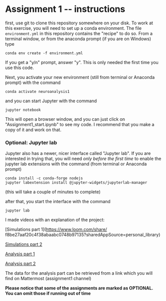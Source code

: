# Assignment 1 -- instructions


first, use git to clone this repository somewhere on your disk.
To work at this exercise, you will need to set up a conda environment. 
The file `environment.yml` in this repository contains the "recipe" to do so. 
From a terminal window, or from the anaconda prompt (if you are on Windows) type 

```
conda env create -f environment.yml
```

If you get a "y/n" prompt, answer "y".
This is only needed the first time you use this code. 

Next, you activate your new environment (still from terminal or Anaconda prompt) with the command 

```
conda activate neuroanalysis1
```

and you can start Jupyter with the command 

```
jupyter notebook
```


This will open a browser window, and you can just click on "Assignment1_start.ipynb" to see my code. I recommend that you make a copy of it and work on that. 

### Optional: Jupyter lab 

Jupyter also has a newer, nicer interface called "Jupyter lab". If you are interested in trying that, you will need *only before the first time* to enable the jupyter lab extensions with the command (from terminal or Anaconda prompt)

```
conda install -c conda-forge nodejs
jupyter labextension install @jupyter-widgets/jupyterlab-manager
```

(this will take a couple of minutes to complete)

after that, you start the interface with the command 

```
jupyter lab 
```

I made videos with an explanation of the project: 

[Simulations part 1](https://www.loom.com/share/
f8be27aaf20c4f38abaabc0748b97135?sharedAppSource=personal_library)

[Simulations part 2](https://www.loom.com/share/f8be27aaf20c4f38abaabc0748b97135)

[Analysis part 1](https://www.loom.com/share/d5647a55d556434bb8235927b7e96769)

[Analysis part 2](https://www.loom.com/share/ffaa0c2bf81e447d92ac3bf976d37f41)

The data for the analysis part can be retrieved from a link which you will find on Mattermost (assignment1 channel)

**Please notice that some of the assignments are marked as OPTIONAL. You can omit those if running out of time**  